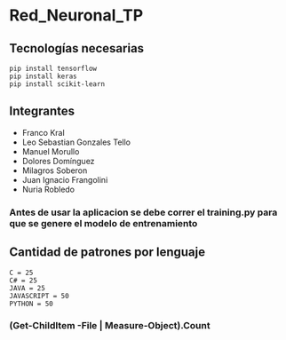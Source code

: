 # Red_Neuronal_TP

## Tecnologías necesarias
```
pip install tensorflow
pip install keras
pip install scikit-learn
```
## Integrantes
- Franco Kral
- Leo Sebastian Gonzales Tello
- Manuel Morullo
- Dolores Domínguez
- Milagros Soberon
- Juan Ignacio Frangolini
- Nuria Robledo

### Antes de usar la aplicacion se debe correr el training.py para que se genere el modelo de entrenamiento

## Cantidad de patrones por lenguaje
```
C = 25
C# = 25
JAVA = 25
JAVASCRIPT = 50
PYTHON = 50
```

### (Get-ChildItem -File | Measure-Object).Count
